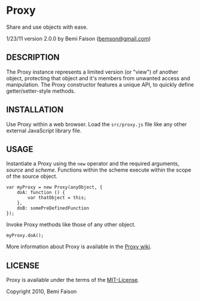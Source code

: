# Proxy
Share and use objects with ease.

1/23/11
version 2.0.0
by Bemi Faison (bemson@gmail.com)

## DESCRIPTION

The Proxy instance represents a limited version (or "view") of another object, protecting that object and it's members from unwanted access and manipulation. The Proxy constructor features a unique API, to quickly define getter/setter-style methods.

## INSTALLATION

Use Proxy within a web browser. Load the `src/proxy.js` file like any other external JavaScript library file.

## USAGE

Instantiate a Proxy using the `new` operator and the required arguments, _source_ and _scheme_. Functions within the scheme execute within the scope of the source object.

    var myProxy = new Proxy(anyObject, {
        doA: function () {
            var thatObject = this;
        },
        doB: somePreDefinedFunction
    });

Invoke Proxy methods like those of any other object.

    myProxy.doA();

More information about Proxy is available in the [Proxy wiki](http://github.com/bemson/Proxy/wiki/).

## LICENSE

Proxy is available under the terms of the [MIT-License](http://en.wikipedia.org/wiki/MIT_License#License_terms).

Copyright 2010, Bemi Faison
